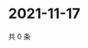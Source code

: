 # 2021-11-17

共 0 条

<!-- BEGIN WEIBO -->
<!-- 最后更新时间 Wed Nov 17 2021 08:38:25 GMT+0800 (China Standard Time) -->

<!-- END WEIBO -->
